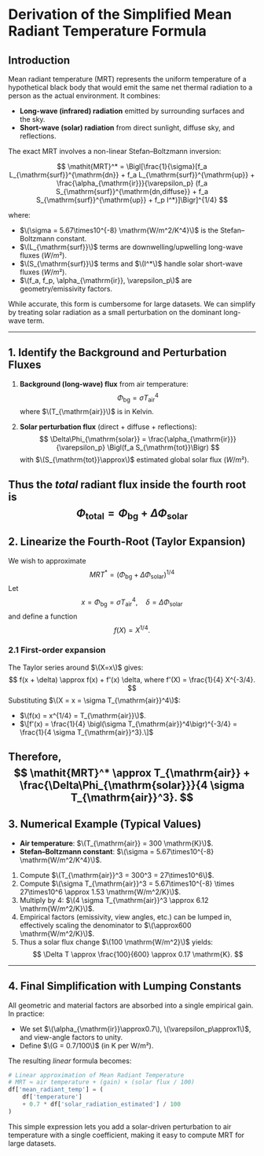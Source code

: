 # Derivation of the Simplified Mean Radiant Temperature Formula

## Introduction

Mean radiant temperature (MRT) represents the uniform temperature of a hypothetical black body that would emit the same net thermal radiation to a person as the actual environment.  It combines:

- **Long-wave (infrared) radiation** emitted by surrounding surfaces and the sky.
- **Short-wave (solar) radiation** from direct sunlight, diffuse sky, and reflections.

The exact MRT involves a non-linear Stefan–Boltzmann inversion:

$$
\mathit{MRT}^* = \Bigl[\frac{1}{\sigma}[f_a L_{\mathrm{surf}}^{\mathrm{dn}} + f_a L_{\mathrm{surf}}^{\mathrm{up}} + \frac{\alpha_{\mathrm{ir}}}{\varepsilon_p} (f_a S_{\mathrm{surf}}^{\mathrm{dn,diffuse}} + f_a S_{\mathrm{surf}}^{\mathrm{up}} + f_p I^*)]\Bigr]^{1/4} 
$$

where:


- $\(\sigma = 5.67\times10^{-8} \mathrm{W/m^2/K^4}\)$ is the Stefan–Boltzmann constant.
- $\(L_{\mathrm{surf}}\)$ terms are downwelling/upwelling long-wave fluxes $(W/m²)$.
- $\(S_{\mathrm{surf}}\)$ terms and $\(I^*\)$ handle solar short-wave fluxes $(W/m²)$.
- $\(f_a, f_p, \alpha_{\mathrm{ir}}, \varepsilon_p\)$ are geometry/emissivity factors.


While accurate, this form is cumbersome for large datasets.  We can simplify by treating solar radiation as a small perturbation on the dominant long-wave term.

---

## 1. Identify the Background and Perturbation Fluxes

1. **Background (long-wave) flux** from air temperature:
$$
   \Phi_{\mathrm{bg}} = \sigma T_{\mathrm{air}}^4
$$
   where $\(T_{\mathrm{air}}\)$ is in Kelvin.

2. **Solar perturbation flux** (direct + diffuse + reflections):
   $$
   \Delta\Phi_{\mathrm{solar}} = \frac{\alpha_{\mathrm{ir}}}{\varepsilon_p} \Bigl(f_a S_{\mathrm{tot}}\Bigr)
   $$
   with $\(S_{\mathrm{tot}}\approx\)$ estimated global solar flux $(W/m²)$.

Thus the _total_ radiant flux inside the fourth root is
$$
\Phi_{\mathrm{total}} = \Phi_{\mathrm{bg}} + \Delta\Phi_{\mathrm{solar}}
$$
---

## 2. Linearize the Fourth-Root (Taylor Expansion)

We wish to approximate
$$
\mathit{MRT}^* = \bigl(\Phi_{\mathrm{bg}} + \Delta\Phi_{\mathrm{solar}}\bigr)^{1/4}
$$
Let
$$
  x = \Phi_{\mathrm{bg}} = \sigma T_{\mathrm{air}}^4,
  \quad
  \delta = \Delta\Phi_{\mathrm{solar}}
$$
and define a function
$$
  f(X) = X^{1/4}.
$$
### 2.1 First-order expansion

The Taylor series around $\(X=x\)$ gives:
$$
  f(x + \delta) \approx f(x) + f'(x) \delta,
where
  f'(X) = \frac{1}{4} X^{-3/4}.
$$
Substituting $\(X = x = \sigma T_{\mathrm{air}}^4\)$:

- $\(f(x) = x^{1/4} = T_{\mathrm{air}}\)$.
- $\[f'(x) = \frac{1}{4} \bigl(\sigma T_{\mathrm{air}}^4\bigr)^{-3/4} = \frac{1}{4 \sigma T_{\mathrm{air}}^3}.\]$

Therefore,
$$
\mathit{MRT}^* \approx T_{\mathrm{air}} + \frac{\Delta\Phi_{\mathrm{solar}}}{4 \sigma T_{\mathrm{air}}^3}.
$$
---

## 3. Numerical Example (Typical Values)

- **Air temperature**: $\(T_{\mathrm{air}} = 300 \mathrm{K}\)$.
- **Stefan–Boltzmann constant**: $\(\sigma = 5.67\times10^{-8} \mathrm{W/m^2/K^4}\)$.

1. Compute $\(T_{\mathrm{air}}^3 = 300^3 = 27\times10^6\)$.  
2. Compute $\(\sigma T_{\mathrm{air}}^3 = 5.67\times10^{-8} \times 27\times10^6 \approx 1.53 \mathrm{W/m^2/K}\)$.  
3. Multiply by 4: $\(4 \sigma T_{\mathrm{air}}^3 \approx 6.12 \mathrm{W/m^2/K}\)$.  
4. Empirical factors (emissivity, view angles, etc.) can be lumped in, effectively scaling the denominator to $\(\approx600 \mathrm{W/m^2/K}\)$.  
5. Thus a solar flux change $\(100 \mathrm{W/m^2}\)$ yields:
$$
   \Delta T \approx \frac{100}{600} \approx 0.17 \mathrm{K}.
$$
---

## 4. Final Simplification with Lumping Constants

All geometric and material factors are absorbed into a single empirical gain.  In practice:

- We set $\(\alpha_{\mathrm{ir}}\approx0.7\), \(\varepsilon_p\approx1\)$, and view-angle factors to unity.
- Define $\(G = 0.7/100\)$ (in K per W/m²).

The resulting _linear_ formula becomes:

```python
# Linear approximation of Mean Radiant Temperature
# MRT ≈ air temperature + (gain) × (solar flux / 100)
df['mean_radiant_temp'] = (
    df['temperature']
    + 0.7 * df['solar_radiation_estimated'] / 100
)
```

This simple expression lets you add a solar-driven perturbation to air temperature with a single coefficient, making it easy to compute MRT for large datasets.